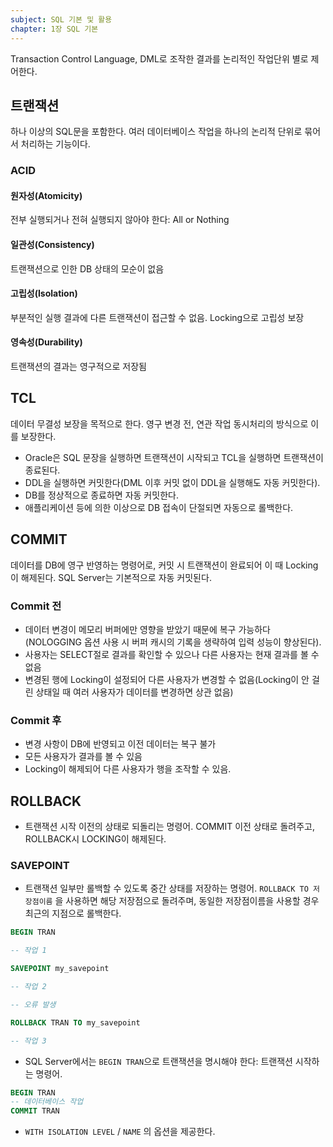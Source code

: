 ```yaml
---
subject: SQL 기본 및 활용
chapter: 1장 SQL 기본
---
```


Transaction Control Language, DML로 조작한 결과를 논리적인 작업단위 별로 제어한다.
## 트랜잭션
하나 이상의 SQL문을 포함한다. 여러 데이터베이스 작업을 하나의 논리적 단위로 묶어서 처리하는 기능이다.

### ACID
#### 원자성(Atomicity)
전부 실행되거나 전혀 실행되지 않아야 한다: All or Nothing
#### 일관성(Consistency)
트랜잭션으로 인한 DB 상태의 모순이 없음
#### 고립성(Isolation)
부분적인 실행 결과에 다른 트랜잭션이 접근할 수 없음. Locking으로 고립성 보장
#### 영속성(Durability)
트랜잭션의 결과는 영구적으로 저장됨
## TCL
데이터 무결성 보장을 목적으로 한다. 영구 변경 전, 연관 작업 동시처리의 방식으로 이를 보장한다.
- Oracle은 SQL 문장을 실행하면 트랜잭션이 시작되고 TCL을 실행하면 트랜잭션이 종료된다.
- DDL을 실행하면 커밋한다(DML 이후 커밋 없이 DDL을 실행해도 자동 커밋한다).
- DB를 정상적으로 종료하면 자동 커밋한다.
- 애플리케이션 등에 의한 이상으로 DB 접속이 단절되면 자동으로 롤백한다.
## COMMIT
데이터를 DB에 영구 반영하는 명령어로, 커밋 시 트랜잭션이 완료되어 이 때 Locking이 해제된다. SQL Server는 기본적으로 자동 커밋된다.
### Commit 전
- 데이터 변경이 메모리 버퍼에만 영향을 받았기 때문에 복구 가능하다(NOLOGGING 옵션 사용 시 버퍼 캐시의 기록을 생략하여 입력 성능이 향상된다).
- 사용자는 SELECT절로 결과를 확인할 수 있으나 다른 사용자는 현재 결과를 볼 수 없음
- 변경된 행에 Locking이 설정되어 다른 사용자가 변경할 수 없음(Locking이 안 걸린 상태일 때 여러 사용자가 데이터를 변경하면 상관 없음)
### Commit 후
- 변경 사항이 DB에 반영되고 이전 데이터는 복구 불가
- 모든 사용자가 결과를 볼 수 있음
- Locking이 해제되어 다른 사용자가 행을 조작할 수 있음.
## ROLLBACK
- 트랜잭션 시작 이전의 상태로 되돌리는 명령어. COMMIT 이전 상태로 돌려주고, ROLLBACK시 LOCKING이 해제된다. 

### SAVEPOINT
- 트랜잭션 일부만 롤백할 수 있도록 중간 상태를 저장하는 명령어. `ROLLBACK TO 저장점이름` 을 사용하면 해당 저장점으로 돌려주며, 동일한 저장점이름을 사용할 경우 최근의 지점으로 롤백한다.
```SQL
BEGIN TRAN 

-- 작업 1

SAVEPOINT my_savepoint

-- 작업 2

-- 오류 발생

ROLLBACK TRAN TO my_savepoint

-- 작업 3

```
- SQL Server에서는 `BEGIN TRAN`으로 트랜잭션을 명시해야 한다: 트랜잭션 시작하는 명령어.
```sql
BEGIN TRAN
-- 데이터베이스 작업
COMMIT TRAN
```
- `WITH ISOLATION LEVEL` / `NAME` 의 옵션을 제공한다.
